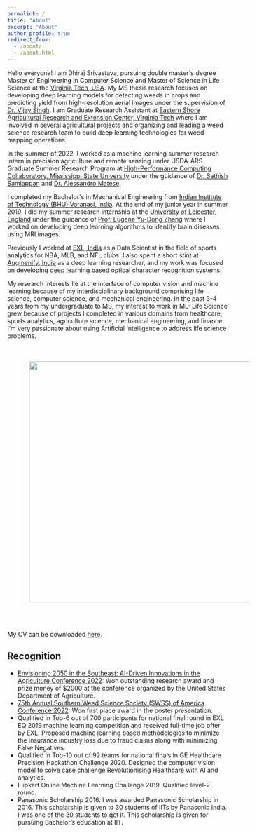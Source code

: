 ```yaml
---
permalink: /
title: "About"
excerpt: "About"
author_profile: true
redirect_from: 
  - /about/
  - /about.html
---
```


Hello everyone! I am Dhiraj Srivastava, pursuing double master's degree Master of Engineering in Computer Science and Master of Science in Life Science at the [Virginia Tech, USA](https://vt.edu/). My MS thesis research focuses on developing deep learning models for detecting weeds in crops and predicting yield from high-resolution aerial images under the supervision of [Dr. Vijay Singh](https://www.arec.vaes.vt.edu/arec/eastern-shore/people/vijay-singh.html). I am Graduate Research Assistant at [Eastern Shore Agricultural Research and Extension Center, Virginia Tech](https://www.arec.vaes.vt.edu/arec/eastern-shore.html) where I am involved in several agricultural projects and organizing and leading a weed science research team to build deep learning technologies for weed mapping operations.  

In the summer of 2022, I worked as a machine learning summer research intern in precision agriculture and remote sensing under USDA-ARS Graduate Summer Research Program at [High-Performance Computing Collaboratory, Mississippi State University](https://www.hpc.msstate.edu/) under the guidance of [Dr. Sathish Samiappan](https://scholar.google.com/citations?hl=en&sortby=pubdate&user=7HJlv4IAAAAJ&view_op=list_works) and [Dr. Alessandro Matese](https://www.researchgate.net/profile/Alessandro-Matese). 

I completed my Bachelor's in Mechanical Engineering from [Indian Institute of Technology (BHU) Varanasi, India](https://iitbhu.ac.in/). At the end of my junior year in summer 2019, I did my summer research internship at the [University of Leicester, England](https://le.ac.uk/) under the guidance of [Prof. Eugene Yu-Dong Zhang](https://le.ac.uk/people/yudong-zhang) where I worked on developing deep learning algorithms to identify brain diseases using MRI images.

Previously I worked at [EXL, India](https://www.exlservice.com/) as a Data Scientist in the field of sports analytics for NBA, MLB, and NFL clubs. I also spent a short stint at [Augmenify, India](https://www.augmenify.com/) as a deep learning researcher, and my work was focused on developing deep learning based optical character recognition systems.

My research interests lie at the interface of computer vision and machine learning because of my interdisciplinary background comprising life science, computer science, and mechanical engineering. In the past 3-4 years from my undergraduate to MS, my interest to work in ML+Life Science grew because of projects I completed in various domains from healthcare, sports analytics, agriculture science, mechanical engineering, and finance. I’m very passionate about using Artificial Intelligence to address life science problems.
<br>
<img style="float: center; padding: 50px 50px 50px 50px;" src="https://dhiraj-ms.github.io/images/image018.png" width=550>
<br>

My CV can be downloaded [here](http://dhiraj-ms.github.io/files/Srivastava_CV.pdf).

Recognition
------
- [Envisioning 2050 in the Southeast: AI-Driven Innovations in the Agriculture Conference 2022](https://aaes.auburn.edu/ai-driven-innovations-in-agriculture/): Won outstanding research award and prize money of $2000 at the conference organized by the United States Department of Agriculture.
- [75th Annual Southern Weed Science Society (SWSS) of America Conference 2022](https://www.swss.ws/): Won first place award in the poster presentation.
- Qualified in Top-6 out of 700 participants for national final round in EXL EQ 2019 machine learning competition and received full-time job offer by EXL. Proposed machine learning based methodologies to minimize the insurance industry loss due to fraud claims along with minimizing False Negatives.
- Qualified in Top-10 out of 92 teams for national finals in GE Healthcare Precision Hackathon Challenge 2020.  Designed the computer vision model to solve case challenge Revolutionising Healthcare with AI and analytics.
- Flipkart Online Machine Learning Challenge 2019. Qualified level-2 round.  
- Panasonic Scholarship 2016. I was awarded Panasonic Scholarship in 2016. This scholarship is given to 30 students of IITs by Panasonic India. I was one of the 30 students to get it. This scholarship is given for pursuing Bachelor’s education at IIT.

